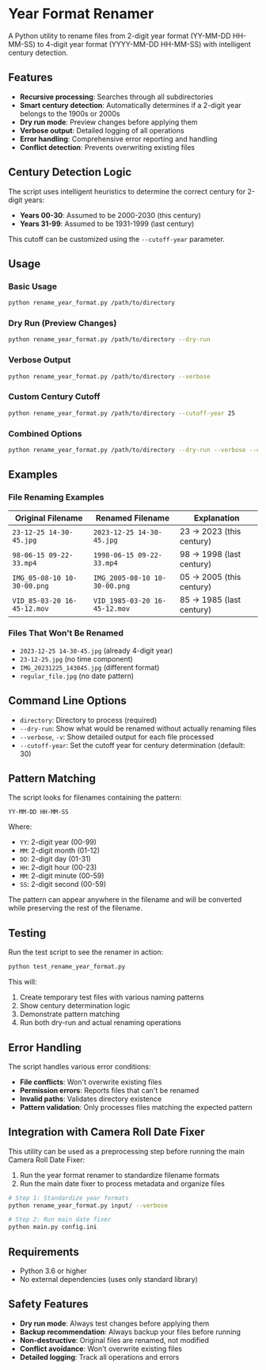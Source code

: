 # Year Format Renamer

A Python utility to rename files from 2-digit year format (YY-MM-DD HH-MM-SS) to 4-digit year format (YYYY-MM-DD HH-MM-SS) with intelligent century detection.

## Features

- **Recursive processing**: Searches through all subdirectories
- **Smart century detection**: Automatically determines if a 2-digit year belongs to the 1900s or 2000s
- **Dry run mode**: Preview changes before applying them
- **Verbose output**: Detailed logging of all operations
- **Error handling**: Comprehensive error reporting and handling
- **Conflict detection**: Prevents overwriting existing files

## Century Detection Logic

The script uses intelligent heuristics to determine the correct century for 2-digit years:

- **Years 00-30**: Assumed to be 2000-2030 (this century)
- **Years 31-99**: Assumed to be 1931-1999 (last century)

This cutoff can be customized using the `--cutoff-year` parameter.

## Usage

### Basic Usage

```bash
python rename_year_format.py /path/to/directory
```

### Dry Run (Preview Changes)

```bash
python rename_year_format.py /path/to/directory --dry-run
```

### Verbose Output

```bash
python rename_year_format.py /path/to/directory --verbose
```

### Custom Century Cutoff

```bash
python rename_year_format.py /path/to/directory --cutoff-year 25
```

### Combined Options

```bash
python rename_year_format.py /path/to/directory --dry-run --verbose --cutoff-year 25
```

## Examples

### File Renaming Examples

| Original Filename | Renamed Filename | Explanation |
|-------------------|------------------|-------------|
| `23-12-25 14-30-45.jpg` | `2023-12-25 14-30-45.jpg` | 23 → 2023 (this century) |
| `98-06-15 09-22-33.mp4` | `1998-06-15 09-22-33.mp4` | 98 → 1998 (last century) |
| `IMG_05-08-10 10-30-00.png` | `IMG_2005-08-10 10-30-00.png` | 05 → 2005 (this century) |
| `VID_85-03-20 16-45-12.mov` | `VID_1985-03-20 16-45-12.mov` | 85 → 1985 (last century) |

### Files That Won't Be Renamed

- `2023-12-25 14-30-45.jpg` (already 4-digit year)
- `23-12-25.jpg` (no time component)
- `IMG_20231225_143045.jpg` (different format)
- `regular_file.jpg` (no date pattern)

## Command Line Options

- `directory`: Directory to process (required)
- `--dry-run`: Show what would be renamed without actually renaming files
- `--verbose`, `-v`: Show detailed output for each file processed
- `--cutoff-year`: Set the cutoff year for century determination (default: 30)

## Pattern Matching

The script looks for filenames containing the pattern:
```
YY-MM-DD HH-MM-SS
```

Where:
- `YY`: 2-digit year (00-99)
- `MM`: 2-digit month (01-12)
- `DD`: 2-digit day (01-31)
- `HH`: 2-digit hour (00-23)
- `MM`: 2-digit minute (00-59)
- `SS`: 2-digit second (00-59)

The pattern can appear anywhere in the filename and will be converted while preserving the rest of the filename.

## Testing

Run the test script to see the renamer in action:

```bash
python test_rename_year_format.py
```

This will:
1. Create temporary test files with various naming patterns
2. Show century determination logic
3. Demonstrate pattern matching
4. Run both dry-run and actual renaming operations

## Error Handling

The script handles various error conditions:

- **File conflicts**: Won't overwrite existing files
- **Permission errors**: Reports files that can't be renamed
- **Invalid paths**: Validates directory existence
- **Pattern validation**: Only processes files matching the expected pattern

## Integration with Camera Roll Date Fixer

This utility can be used as a preprocessing step before running the main Camera Roll Date Fixer:

1. Run the year format renamer to standardize filename formats
2. Run the main date fixer to process metadata and organize files

```bash
# Step 1: Standardize year formats
python rename_year_format.py input/ --verbose

# Step 2: Run main date fixer
python main.py config.ini
```

## Requirements

- Python 3.6 or higher
- No external dependencies (uses only standard library)

## Safety Features

- **Dry run mode**: Always test changes before applying them
- **Backup recommendation**: Always backup your files before running
- **Non-destructive**: Original files are renamed, not modified
- **Conflict avoidance**: Won't overwrite existing files
- **Detailed logging**: Track all operations and errors
